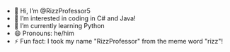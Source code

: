 - 👋 Hi, I’m @RizzProfessor5
- 👀 I’m interested in coding in C# and Java!
- 🌱 I’m currently learning Python
- 😄 Pronouns: he/him
- ⚡ Fun fact: I took my name "RizzProfessor" from the meme word "rizz"!

<!---
RizzProfessor5/RizzProfessor5 is a ✨ special ✨ repository because its `README.md` (this file) appears on your GitHub profile.
You can click the Preview link to take a look at your changes.
--->
